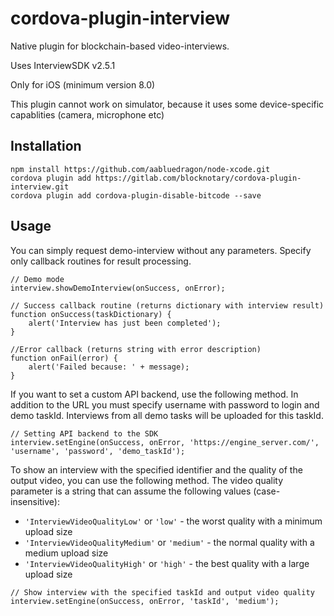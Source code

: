 # cordova-plugin-interview

Native plugin for blockchain-based video-interviews.

Uses InterviewSDK v2.5.1

Only for iOS (minimum version 8.0)

This plugin cannot work on simulator, because it uses some device-specific capablities (camera, microphone etc)

## Installation

```
npm install https://github.com/aabluedragon/node-xcode.git
cordova plugin add https://gitlab.com/blocknotary/cordova-plugin-interview.git
cordova plugin add cordova-plugin-disable-bitcode --save
```

## Usage



You can simply request demo-interview without any parameters. Specify only callback routines for result processing.

```
// Demo mode
interview.showDemoInterview(onSuccess, onError);

// Success callback routine (returns dictionary with interview result)
function onSuccess(taskDictionary) {
	alert('Interview has just been completed');
}

//Error callback (returns string with error description)
function onFail(error) {
	alert('Failed because: ' + message);
}
```

If you want to set a custom API backend, use the following method. In addition to the URL you must specify username with password to login and demo taskId. Interviews from all demo tasks will be uploaded for this taskId.

```
// Setting API backend to the SDK
interview.setEngine(onSuccess, onError, 'https://engine_server.com/', 'username', 'password', 'demo_taskId');
```

To show an interview with the specified identifier and the quality of the output video, you can use the following method. The video quality parameter is a string that can assume the following values (case-insensitive):

 - `'InterviewVideoQualityLow'` or `'low'` - the worst quality with a minimum upload size
 - `'InterviewVideoQualityMedium'` or `'medium'` - the normal quality with a medium upload size
 - `'InterviewVideoQualityHigh'` or `'high'` - the best quality with a large upload size

```
// Show interview with the specified taskId and output video quality
interview.setEngine(onSuccess, onError, 'taskId', 'medium');
```
